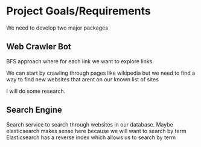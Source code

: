 # Project Goals/Requirements
We need to develop two major packages

## Web Crawler Bot
BFS approach where for each link we want to explore links. 

We can start by crawling through pages like wikipedia but we need to find a way to find new websites that arent on our known list of sites

I will do some research.

## Search Engine
Search service to search through websites in our database. Maybe elasticsearch makes sense here because we will want to search by term
Elasticsearch has a reverse index which allows us to search by term
